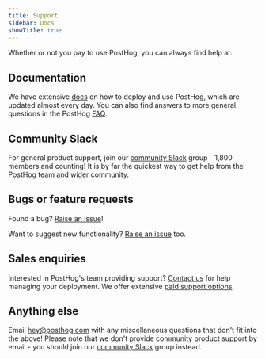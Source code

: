 ```yaml
---
title: Support
sidebar: Docs
showTitle: true
---
```


Whether or not you pay to use PostHog, you can always find help at:

## Documentation

We have extensive [docs](/docs) on how to deploy and use PostHog, which are updated almost every day. You can also find answers to more general questions in the PostHog [FAQ](/faq).

## Community Slack

For general product support, join our [community Slack](/slack) group - 1,800 members and counting! It is by far the quickest way to get help from the PostHog team and wider community. 

## Bugs or feature requests

Found a bug? [Raise an issue](https://github.com/PostHog/posthog/issues)!

Want to suggest new functionality? [Raise an issue](https://github.com/PostHog/posthog/issues) too.

## Sales enquiries

Interested in PostHog's team providing support? [Contact us](https://share.hsforms.com/1-IVCY9gNRvaZBajMt_UPIg4559u) for help managing your deployment. We offer extensive [paid support options](/docs/user-guides/support).

## Anything else

Email [hey@posthog.com](mailto:hey@posthog.com) with any miscellaneous questions that don't fit into the above! Please note that we don't provide community product support by email - you should join our [community Slack](/slack) group instead. 

